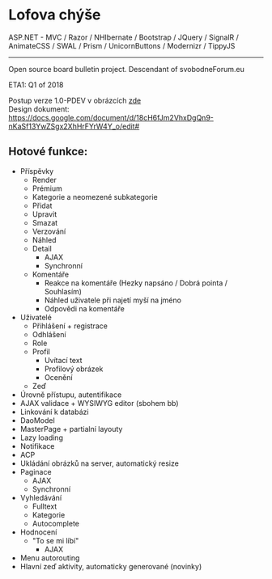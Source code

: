 # Lofova chýše

ASP.NET - MVC / Razor / NHIbernate / Bootstrap / JQuery / SignalR / AnimateCSS / SWAL / Prism / UnicornButtons / Modernizr / TippyJS
<hr></hr>
Open source board bulletin project. Descendant of svobodneForum.eu

ETA1: Q1 of 2018

Postup verze 1.0-PDEV v obrázcích [zde](https://github.com/lofcz/LofovaChyse/wiki/1.0-P-DEV)  
Design dokument: https://docs.google.com/document/d/18cH6fJm2VhxDgQn9-nKaSf13YwZSgx2XhHrFYrW4Y_o/edit#

## Hotové funkce:
- Příspěvky
  - Render
  - Prémium
  - Kategorie a neomezené subkategorie
  - Přidat
  - Upravit
  - Smazat
  - Verzování
  - Náhled
  - Detail
    - AJAX
    - Synchronní
  - Komentáře
    - Reakce na komentáře (Hezky napsáno / Dobrá pointa / Souhlasím) 
    - Náhled uživatele při najetí myší na jméno
    - Odpovědi na komentáře
- Uživatelé
  - Přihlášení + registrace
  - Odhlášení
  - Role
  - Profil
    - Uvítací text
    - Profilový obrázek
    - Ocenění
  - Zeď
- Úrovně přístupu, autentifikace
- AJAX validace + WYSIWYG editor (sbohem bb)
- Linkování k databázi
- DaoModel
- MasterPage + partialní layouty
- Lazy loading
- Notifikace
- ACP
- Ukládání obrázků na server, automatický resize 
- Paginace
  - AJAX
  - Synchronní
- Vyhledávání
  - Fulltext
  - Kategorie
  - Autocomplete
- Hodnocení
  - "To se mi líbí"
    - AJAX
- Menu autorouting
- Hlavní zeď aktivity, automaticky generované (novinky)
